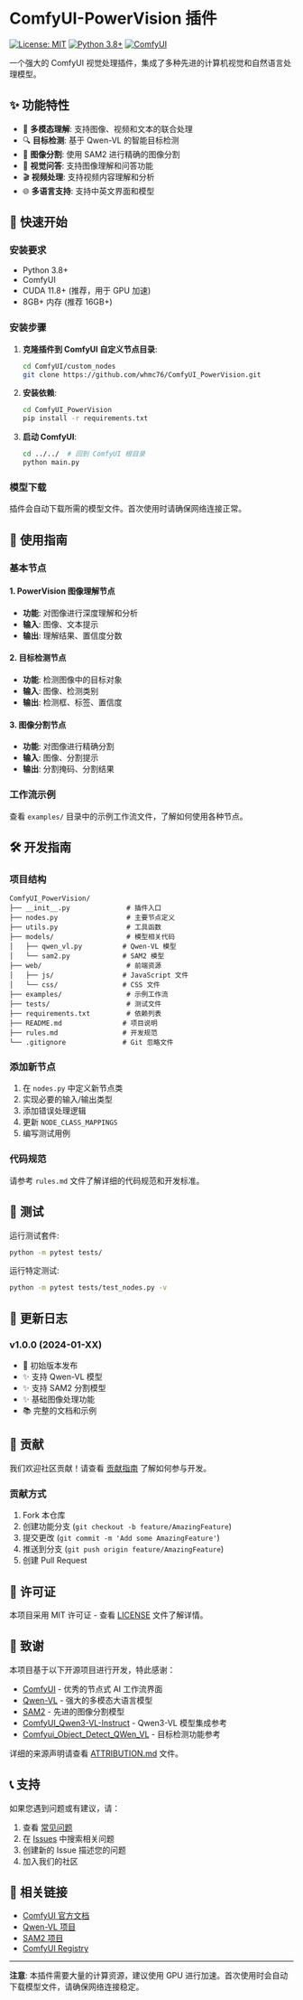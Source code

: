 # ComfyUI-PowerVision 插件

[![License: MIT](https://img.shields.io/badge/License-MIT-yellow.svg)](https://opensource.org/licenses/MIT)
[![Python 3.8+](https://img.shields.io/badge/python-3.8+-blue.svg)](https://www.python.org/downloads/)
[![ComfyUI](https://img.shields.io/badge/ComfyUI-Compatible-green.svg)](https://github.com/comfyanonymous/ComfyUI)

一个强大的 ComfyUI 视觉处理插件，集成了多种先进的计算机视觉和自然语言处理模型。

## ✨ 功能特性

- 🎯 **多模态理解**: 支持图像、视频和文本的联合处理
- 🔍 **目标检测**: 基于 Qwen-VL 的智能目标检测
- 🎨 **图像分割**: 使用 SAM2 进行精确的图像分割
- 💬 **视觉问答**: 支持图像理解和问答功能
- 🎬 **视频处理**: 支持视频内容理解和分析
- 🌐 **多语言支持**: 支持中英文界面和模型

## 🚀 快速开始

### 安装要求

- Python 3.8+
- ComfyUI
- CUDA 11.8+ (推荐，用于 GPU 加速)
- 8GB+ 内存 (推荐 16GB+)

### 安装步骤

1. **克隆插件到 ComfyUI 自定义节点目录**:
   ```bash
   cd ComfyUI/custom_nodes
   git clone https://github.com/whmc76/ComfyUI_PowerVision.git
   ```

2. **安装依赖**:
   ```bash
   cd ComfyUI_PowerVision
   pip install -r requirements.txt
   ```

3. **启动 ComfyUI**:
   ```bash
   cd ../../  # 回到 ComfyUI 根目录
   python main.py
   ```

### 模型下载

插件会自动下载所需的模型文件。首次使用时请确保网络连接正常。

## 📖 使用指南

### 基本节点

#### 1. PowerVision 图像理解节点
- **功能**: 对图像进行深度理解和分析
- **输入**: 图像、文本提示
- **输出**: 理解结果、置信度分数

#### 2. 目标检测节点
- **功能**: 检测图像中的目标对象
- **输入**: 图像、检测类别
- **输出**: 检测框、标签、置信度

#### 3. 图像分割节点
- **功能**: 对图像进行精确分割
- **输入**: 图像、分割提示
- **输出**: 分割掩码、分割结果

### 工作流示例

查看 `examples/` 目录中的示例工作流文件，了解如何使用各种节点。

## 🛠️ 开发指南

### 项目结构

```
ComfyUI_PowerVision/
├── __init__.py              # 插件入口
├── nodes.py                 # 主要节点定义
├── utils.py                 # 工具函数
├── models/                  # 模型相关代码
│   ├── qwen_vl.py          # Qwen-VL 模型
│   └── sam2.py             # SAM2 模型
├── web/                     # 前端资源
│   ├── js/                 # JavaScript 文件
│   └── css/                # CSS 文件
├── examples/                # 示例工作流
├── tests/                   # 测试文件
├── requirements.txt         # 依赖列表
├── README.md               # 项目说明
├── rules.md                # 开发规范
└── .gitignore              # Git 忽略文件
```

### 添加新节点

1. 在 `nodes.py` 中定义新节点类
2. 实现必要的输入/输出类型
3. 添加错误处理逻辑
4. 更新 `NODE_CLASS_MAPPINGS`
5. 编写测试用例

### 代码规范

请参考 `rules.md` 文件了解详细的代码规范和开发标准。

## 🧪 测试

运行测试套件:

```bash
python -m pytest tests/
```

运行特定测试:

```bash
python -m pytest tests/test_nodes.py -v
```

## 📝 更新日志

### v1.0.0 (2024-01-XX)
- 🎉 初始版本发布
- ✨ 支持 Qwen-VL 模型
- ✨ 支持 SAM2 分割模型
- ✨ 基础图像处理功能
- 📚 完整的文档和示例

## 🤝 贡献

我们欢迎社区贡献！请查看 [贡献指南](CONTRIBUTING.md) 了解如何参与开发。

### 贡献方式

1. Fork 本仓库
2. 创建功能分支 (`git checkout -b feature/AmazingFeature`)
3. 提交更改 (`git commit -m 'Add some AmazingFeature'`)
4. 推送到分支 (`git push origin feature/AmazingFeature`)
5. 创建 Pull Request

## 📄 许可证

本项目采用 MIT 许可证 - 查看 [LICENSE](LICENSE) 文件了解详情。

## 🙏 致谢

本项目基于以下开源项目进行开发，特此感谢：

- [ComfyUI](https://github.com/comfyanonymous/ComfyUI) - 优秀的节点式 AI 工作流界面
- [Qwen-VL](https://github.com/QwenLM/Qwen-VL) - 强大的多模态大语言模型
- [SAM2](https://github.com/facebookresearch/segment-anything-2) - 先进的图像分割模型
- [ComfyUI_Qwen3-VL-Instruct](https://github.com/ComfyUI/ComfyUI_Qwen3-VL-Instruct) - Qwen3-VL 模型集成参考
- [Comfyui_Object_Detect_QWen_VL](https://github.com/ComfyUI/Comfyui_Object_Detect_QWen_VL) - 目标检测功能参考

详细的来源声明请查看 [ATTRIBUTION.md](ATTRIBUTION.md) 文件。

## 📞 支持

如果您遇到问题或有建议，请：

1. 查看 [常见问题](FAQ.md)
2. 在 [Issues](https://github.com/whmc76/ComfyUI_PowerVision/issues) 中搜索相关问题
3. 创建新的 Issue 描述您的问题
4. 加入我们的社区

## 🔗 相关链接

- [ComfyUI 官方文档](https://github.com/comfyanonymous/ComfyUI)
- [Qwen-VL 项目](https://github.com/QwenLM/Qwen-VL)
- [SAM2 项目](https://github.com/facebookresearch/segment-anything-2)
- [ComfyUI Registry](https://registry.comfy.org)

---

**注意**: 本插件需要大量的计算资源，建议使用 GPU 进行加速。首次使用时会自动下载模型文件，请确保网络连接稳定。
